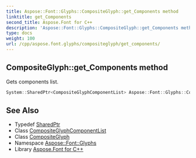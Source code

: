 ```yaml
---
title: Aspose::Font::Glyphs::CompositeGlyph::get_Components method
linktitle: get_Components
second_title: Aspose.Font for C++
description: 'Aspose::Font::Glyphs::CompositeGlyph::get_Components method. Gets components list in C++.'
type: docs
weight: 100
url: /cpp/aspose.font.glyphs/compositeglyph/get_components/
---
```

## CompositeGlyph::get_Components method


Gets components list.

```cpp
System::SharedPtr<CompositeGlyphComponentList> Aspose::Font::Glyphs::CompositeGlyph::get_Components() const
```

## See Also

* Typedef [SharedPtr](../../../system/sharedptr/)
* Class [CompositeGlyphComponentList](../../compositeglyphcomponentlist/)
* Class [CompositeGlyph](../)
* Namespace [Aspose::Font::Glyphs](../../)
* Library [Aspose.Font for C++](../../../)
